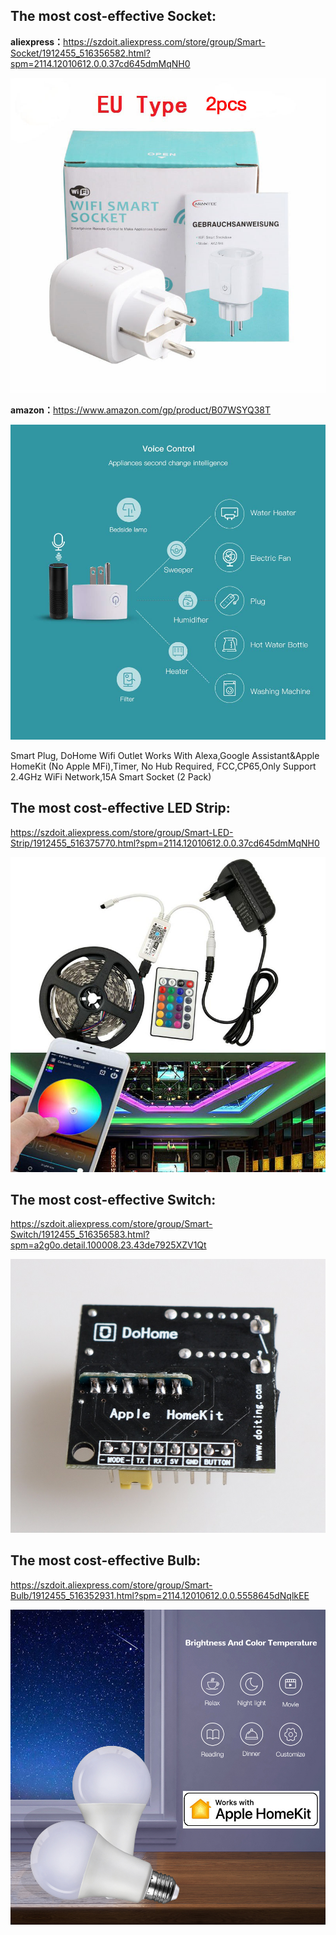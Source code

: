 <h2>The most cost-effective Socket:</h2>
<div><b>aliexpress：</b><a href="https://szdoit.aliexpress.com/store/group/Smart-Socket/1912455_516356582.html?spm=2114.12010612.0.0.37cd645dmMqNH0" target="_blank">https://szdoit.aliexpress.com/store/group/Smart-Socket/1912455_516356582.html?spm=2114.12010612.0.0.37cd645dmMqNH0</a>
 <p><img src="https://raw.githubusercontent.com/SmartArduino/HomeKit/master/img/Socket.jpg" /></p>
</div>
<div>
<b>amazon：</b><a href="https://www.amazon.com/gp/product/B07WSYQ38T" target="_blank">https://www.amazon.com/gp/product/B07WSYQ38T</a>
 <p><img src="https://raw.githubusercontent.com/SmartArduino/HomeKit/master/img/516p%2Bc5xotL._SL1000_.jpg" /></p>
<p>Smart Plug, DoHome Wifi Outlet Works With Alexa,Google Assistant&Apple HomeKit (No Apple MFi),Timer, No Hub Required, FCC,CP65,Only Support 2.4GHz WiFi Network,15A Smart Socket (2 Pack)</p>
</div>
<h2>The most cost-effective  LED Strip:</h2>
<a href="https://szdoit.aliexpress.com/store/group/Smart-LED-Strip/1912455_516375770.html?spm=2114.12010612.0.0.37cd645dmMqNH0" target="_blank">https://szdoit.aliexpress.com/store/group/Smart-LED-Strip/1912455_516375770.html?spm=2114.12010612.0.0.37cd645dmMqNH0</a>
<p><img src="https://raw.githubusercontent.com/SmartArduino/HomeKit/master/img/LED.jpg" /></p>

<h2>The most cost-effective Switch:</h2>
<a href="https://szdoit.aliexpress.com/store/group/Smart-Switch/1912455_516356583.html?spm=a2g0o.detail.100008.23.43de7925XZV1Qt" target="_blank">https://szdoit.aliexpress.com/store/group/Smart-Switch/1912455_516356583.html?spm=a2g0o.detail.100008.23.43de7925XZV1Qt</a>
<p><img src="https://raw.githubusercontent.com/SmartArduino/HomeKit/master/img/switch.jpg" /></p>


<h2>The most cost-effective Bulb:</h2>
<a href="https://szdoit.aliexpress.com/store/group/Smart-Bulb/1912455_516352931.html?spm=2114.12010612.0.0.5558645dNqlkEE" target="_blank">https://szdoit.aliexpress.com/store/group/Smart-Bulb/1912455_516352931.html?spm=2114.12010612.0.0.5558645dNqlkEE</a>
<p><img src="https://raw.githubusercontent.com/SmartArduino/HomeKit/master/img/LED-Light-Bulb.jpg" /></p>
